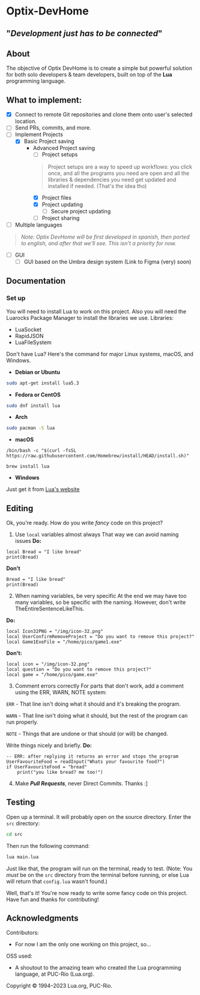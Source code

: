 # Optix-DevHome
"*Development just has to be connected*"
---
## About

The objective of Optix DevHome is to create a simple but powerful solution for both solo developers & team developers, built on top of the **Lua** programming language.

## What to implement:

- [X] Connect to remote Git repositories and clone them onto user's selected location.
- [ ] Send PRs, commits, and more.
- [ ] Implement Projects
    - [X] Basic Project saving
        - Advanced Project saving
            - [ ] Project setups
            > Project setups are a way to speed up workflows: you click once, and all the programs you need are open and all the libraries & dependencies you need get updated and installed if needed. (That's the idea tho)
            - [X] Project files
            - [X] Project updating
                - [ ] Secure project updating
            - [ ] Project sharing
- [ ] Multiple languages
> *Note: Optix DevHome will be first developed in spanish, then ported to english, and after that we'll see. This isn't a priority for now.*
- [ ] GUI
    - [ ] GUI based on the Umbra design system (Link to Figma (very) soon)

## Documentation

### Set up

You will need to install Lua to work on this project. Also you will need the Luarocks Package Manager to install the libraries we use.
Libraries:
- LuaSocket
- RapidJSON
- LuaFileSystem

Don't have Lua? Here's the command for major Linux systems, macOS, and Windows.
- **Debian or Ubuntu**
```bash
sudo apt-get install lua5.3
```
- **Fedora or CentOS**
```bash
sudo dnf install lua
```
- **Arch**
```bash
sudo pacman -S lua
```
- **macOS**
```
/bin/bash -c "$(curl -fsSL https://raw.githubusercontent.com/Homebrew/install/HEAD/install.sh)"

brew install lua
```
- **Windows**

Just get it from [Lua's website](https://lua.org/download.html)
## Editing

Ok, you're ready. How do you write *fancy* code on this project?

1. Use `local` variables almost always
That way we can avoid naming issues
**Do:**
```
local Bread = "I like bread"
print(Bread)
```
**Don't**
```
Bread = "I like bread"
print(Bread)
```

2. When naming variables, be very specific
At the end we may have too many variables, so be specific with the naming.
However, don't write TheEntireSentenceLikeThis.

**Do:**
```
local Icon32PNG = "/img/icon-32.png"
local UserConfirmRemoveProject = "Do you want to remove this project?"
local Game1ExeFile = "/home/pico/game1.exe"
```
**Don't:**
```
local icon = "/img/icon-32.png"
local question = "Do you want to remove this project?"
local game = "/home/pico/game.exe"
```

3. Comment errors correctly
For parts that don't work, add a comment using the ERR, WARN, NOTE system:

`ERR` - That line isn't doing what it should and it's breaking the program.

`WARN` - That line isn't doing what it should, but the rest of the program can run properly.

`NOTE` - Things that are undone or that should (or will) be changed.

Write things nicely and briefly.
**Do:**
```
-- ERR: after replying it returns an error and stops the program
UserFavouriteFood = readInput("Whats your favourite food?")
if UserFavouriteFood = "bread"
    print("you like bread? me too!")
```
4. Make ***Pull Requests***, never Direct Commits. Thanks :]

## Testing

Open up a terminal. It will probably open on the source directory. Enter the `src` directory:
```bash
cd src
```

Then run the following command:
```bash
lua main.lua
```

Just like that, the program will run on the terminal, ready to test.
(Note: You *must* be on the `src` directory from the terminal before running, or else Lua will return that `config.lua` wasn't found.)


Well, that's it! You're now ready to write some fancy code on this project. Have fun and thanks for contributing!

## Acknowledgments

Contributors:
- For now I am the only one working on this project, so...

OSS used:
<!--this is actually here because it needs to be: i just noticed Lua required this for it's usage XD
they deserve it tho, lua is just so cool-->
- A shoutout to the amazing team who created the Lua programming language, at PUC-Rio (Lua.org).

Copyright &copy; 1994–2023 Lua.org, PUC-Rio.
